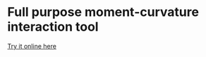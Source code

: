 # Full purpose moment-curvature interaction tool

[Try it online here](http://www.ritchievink.com/mnkappa)
